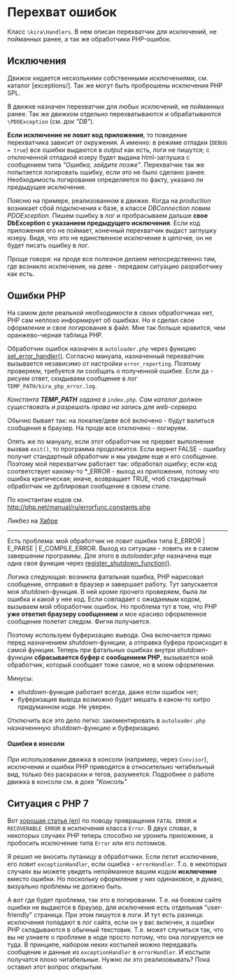 # Перехват ошибок

Класс `\kira\Handlers`. В нем описан перехватчик для исключений, не пойманных ранее, а так же обработчики PHP-ошибок.

## Исключения

Движок кидается несколькими собственными исключениями, см. каталог [exceptions/]. Так же могут быть проброшены исключения PHP SPL.

В движке назначен перехватчик для любых исключений, не пойманных ранее. Так же движком отдельно перехватываются и обрабатываются `\PDOException` (см. док *"DB"*).

**Если исключение не ловит код приложения**, то поведение перехватчика зависит от окружения. А именно: в режиме отладки (`DEBUG = true`) все ошибки выдаются в *output* как есть, логи не пишутся; c отключенной отладкой юзеру будет выдана html-заглушка с сообщением типа *"Ошибка, зайдите позже"*. Перехватчик так же попытается логировать ошибку, если это не было сделано ранее. Необходимость логирования определяется по факту, указано ли предыдущее исключение.

Поясню на примере, реализованном в движке. Когда на *production* возникает сбой подключения к базе, в классе *DBConnection* ловим *PDOException*. Пишем ошибку в лог и пробрасываем дальше **свое DbException с указанием предыдущего исключения**. Если код приложения его не поймает, конечный перехватчик выдаст заглушку юзеру. Видя, что это не единственное исключение в цепочке, он не будет писать ошибку в лог.

Проще говоря: на проде все полезное делаем непосредственно там, где возникло исключение, на деве - передаем ситуацию разработчику как есть.

## Ошибки PHP

На самом деле реальной необходимости в своих обработчиках нет, PHP сам неплохо информирует об ошибках. Но я сделал свое оформление и свое логирование в файл. Мне так больше нравится, чем оранжево-черная таблица PHP.

Обработчик ошибок назначен в `autoloader.php` через функцию [set_error_handler()](http://php.net/manual/ru/function.set-error-handler.php). Согласно мануала, назначенный перехватчик вызывается независимо от настройки `error_reporting`. Поэтому проверяем, требуется ли сообщать о полученной ошибке. Если да - рисуем ответ, скидываем сообщение в лог `TEMP_PATH/kira_php_error.log`.

*Константа **TEMP_PATH** задана в `index.php`. Сам каталог должен существовать и разрешать права на запись для web-сервера.*

Обычно бывает так: на локалке/деве всё включено - будут валиться сообщения в браузер. На проде все отключено - логируем.

Опять же по мануалу, если этот обработчик не прервет выполнение вызвав `exit()`, то программа продолжится. Если вернет FALSE - ошибку получит стандартный обработчик и мы увидим еще и его сообщение. Поэтому мой перехватчик работает так: обработал ошибку; если код соответствует какому-то *_ERROR - выход из приложения, потому что ошибка критическая; иначе, возвращает TRUE, чтоб стандартный обработчик не дублировал сообщение в своем стиле.

По константам кодов см. <http://php.net/manual/ru/errorfunc.constants.php>

Ликбез на [Хабре](https://habrahabr.ru/post/134499/)

---

Есть проблема: мой обработчик не ловит ошибки типа E_ERROR | E_PARSE | E_COMPILE_ERROR. Выход из ситуации - ловить их в самом завершении программы. Для этого в *autoloader.php* назначена еще одна своя функция через [register_shutdown_function()](http://php.net/manual/ru/function.register-shutdown-function.php).

Логика следующая: возникла фатальная ошибка, PHP нарисовал сообщение, отправил в браузер и завершает работу. Тут запускается моя *shutdown*-функция. В ней кроме прочего проверяем, была ли ошибка и какой у нее код. Если совпадает с ожидаемым кодом, вызываем мой обоработчик ошибок. Но проблема тут в том, что PHP **уже ответил браузеру сообщением** и мое красиво оформленное сообщение полетит следом. Фигня получается.

Поэтому используем буферизацию вывода. Она включается прямо перед назначением *shutdown*-функции, а отправка буфера происходит в самой функции. Теперь при фатальных ошибках внутри *shutdown*-функции **сбрасывается буфер с сообщением PHP**, вызывается мой обработчик, который сообщает тоже самое, но в моем оформлении.

Минусы:
- *shutdown*-функция работает всегда, даже если ошибок нет;
- буферизация вывода возможно будет мешать в каком-то хитро придуманном коде. Не уверен.

Отключить все это дело легко: закоментировать в `autoloader.php` назначеннную *shutdown*-функцию и буферизацию.

#### Ошибки в консоли

При использовании движка в консоли (например, через `Convisor`), исключения и ошибки PHP приводятся в относительно читабельный вид, только без раскраски и тегов, разумеется. Подробнее о работе движка в консоли см. в доке *"Консоль"*

## Ситуация с PHP 7

Вот [хорошая статья (en)](https://trowski.com/2015/06/24/throwable-exceptions-and-errors-in-php7/) по поводу превращения `FATAL ERROR` и `RECOVERABLE ERROR` в исключения класса `Error`. В двух словах, в некоторых случаях PHP теперь способно не уронить приложение, а пробосить исключение типа `Error` или его потомков.

Я решил не вносить путаницу в обработчики. Если летит исключение, его ловит `exceptionHandler`, если ошибка - `errorHandler`. Т.о. в некоторых случаях вы можете увидеть непойманное вашим кодом **исключение** вместо ошибки. Но поскольку оформление у них одинаковое, я думаю, визуально проблемы не должно быть.

А вот где будет проблема, так это в логировании. Т.е. на боевом сайте ошибки не выдаются в браузер, для исключения есть отдельная "user-friendly" страница. При этом пишутся в логи. И тут есть разница: исключения попадают в лог сайта, если он у вас включен, а ошибки PHP складываются в обычный текстовик. Т.е. может случиться так, что вы не узнаете о проблеме в коде просто потому, что она логируется не туда. В принципе, набором неких костылей можно передавать сообщение и данные из `exceptionHandler` в `errorHandler`. И костыли получатся плохо читабельные. Нужно ли это реализовывать? Пока оставил этот вопрос открытым.
